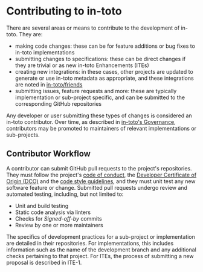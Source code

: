 # Contributing to in-toto

There are several areas or means to contribute to the development of in-toto.
They are:
* making code changes: these can be for feature additions or bug fixes to
  in-toto implementations
* submitting changes to specifications: these can be direct changes if they are
  trivial or as new in-toto Enhancements (ITEs)
* creating new integrations: in these cases, other projects are updated to
  generate or use in-toto metadata as appropriate, and these integrations are
  noted in [in-toto/friends](https://github.com/in-toto/friends)
* submitting issues, feature requests and more: these are typically
  implementation or sub-project specific, and can be submitted to the
  corresponding GitHub repositories

Any developer or user submitting these types of changes is considered an in-toto
contributor. Over time, as described in [in-toto's Governance](GOVERNANCE.md),
contributors may be promoted to maintainers of relevant implementations or
sub-projects.

## Contributor Workflow

A contributor can submit GitHub pull requests to the project's repositories.
They must follow the project's [code of
conduct](CODE-OF-CONDUCT.md), the [Developer Certificate of
Origin (DCO)](https://developercertificate.org/) and the [code style
guidelines](https://github.com/secure-systems-lab/code-style-guidelines), and
they must unit test any new software feature or change.  Submitted pull
requests undergo review and automated testing, including, but not limited to:

* Unit and build testing
* Static code analysis via linters
* Checks for *Signed-off-by* commits
* Review by one or more maintainers

The specifics of development practices for a sub-project or implementation are
detailed in their repositories. For implementations, this includes information
such as the name of the development branch and any additional checks pertaining
to that project. For ITEs, the process of submitting a new proposal is described
in ITE-1.